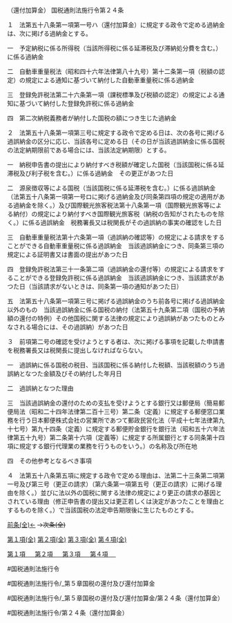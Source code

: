 （還付加算金）
国税通則法施行令第２４条

１　法第五十八条第一項第一号ハ（還付加算金）に規定する政令で定める過納金は、次に掲げる過納金とする。

一　予定納税に係る所得税（当該所得税に係る延滞税及び滞納処分費を含む。）に係る過納金

二　自動車重量税法（昭和四十六年法律第八十九号）第十二条第一項（税額の認定）の規定による通知に基づいて納付した自動車重量税に係る過納金

三　登録免許税法第二十六条第一項（課税標準及び税額の認定）の規定による通知に基づいて納付した登録免許税に係る過納金

四　第二次納税義務者が納付した国税の額につき生じた過納金

２　法第五十八条第一項第三号に規定する政令で定める日は、次の各号に掲げる過誤納金の区分に応じ、当該各号に定める日（その日が当該過誤納金に係る国税の法定納期限前である場合には、当該法定納期限）とする。

一　納税申告書の提出により納付すべき税額が確定した国税（当該国税に係る延滞税及び利子税を含む。）に係る過納金　その更正があつた日

二　源泉徴収等による国税（当該国税に係る延滞税を含む。）に係る過誤納金（法第五十八条第一項第一号ロに掲げる過納金及び同条第四項の規定の適用がある過納金を除く。）及び国際観光旅客税法第十八条第一項（国際観光旅客等による納付）の規定により納付すべき国際観光旅客税（納税の告知がされたものを除く。）に係る過誤納金　税務署長又は税関長がその過誤納の事実の確認をした日

三　自動車重量税法第十六条第一項（過誤納の確認等）の規定による請求をすることができる自動車重量税に係る過誤納金　当該過誤納金につき、同条第三項の規定による証明書又は書面の提出があつた日

四　登録免許税法第三十一条第二項（過誤納金の還付等）の規定による請求をすることができる登録免許税に係る過誤納金　当該過誤納金につき、当該請求があつた日（当該請求がないときは、同条第一項の通知があつた日）

五　法第五十八条第一項第三号に掲げる過誤納金のうち前各号に掲げる過誤納金以外のもの　当該過誤納金に係る国税の納付（法第五十九条第二項（国税の予納額の還付の特例）その他国税に関する法律の規定により過誤納があつたものとみなされる場合には、その過誤納）があつた日

３　前項第二号の確認を受けようとする者は、次に掲げる事項を記載した申請書を税務署長又は税関長に提出しなければならない。

一　過誤納に係る国税の税目、当該国税に係る納付した税額、当該税額のうち過誤納となつた金額及びその納付した年月日

二　過誤納となつた理由

三　当該過誤納金の還付のための支払を受けようとする銀行又は郵便局（簡易郵便局法（昭和二十四年法律第二百十三号）第二条（定義）に規定する郵便窓口業務を行う日本郵便株式会社の営業所であつて郵政民営化法（平成十七年法律第九十七号）第九十四条（定義）に規定する郵便貯金銀行を銀行法（昭和五十六年法律第五十九号）第二条第十六項（定義等）に規定する所属銀行とする同条第十四項に規定する銀行代理業の業務を行うものをいう。）の名称及び所在地

四　その他参考となるべき事項

４　法第五十八条第五項に規定する政令で定める理由は、法第二十三条第二項第一号及び第三号（更正の請求）（第六条第一項第五号（更正の請求）に掲げる理由を除く。）並びに法以外の国税に関する法律の規定により更正の請求の基因とされている理由（修正申告書の提出又は更正若しくは決定があつたことを理由とするものを除く。）で当該国税の法定申告期限後に生じたものとする。

[前条(全)←](国税通則法施行＿令＿第２３条_.md)  ~~→次条(全)~~

[第１項(全)](国税通則法施行＿令＿第２４条第１項_.md)  [第２項(全)](国税通則法施行＿令＿第２４条第２項_.md)  [第３項(全)](国税通則法施行＿令＿第２４条第３項_.md)  [第４項(全)](国税通則法施行＿令＿第２４条第４項_.md)  

[第１項 　 ](国税通則法施行＿令＿第２４条第１項.md)  [第２項 　 ](国税通則法施行＿令＿第２４条第２項.md)  [第３項 　 ](国税通則法施行＿令＿第２４条第３項.md)  [第４項 　 ](国税通則法施行＿令＿第２４条第４項.md)  

#国税通則法施行令

#国税通則法施行令/_第５章国税の還付及び還付加算金

#国税通則法施行令/_第５章国税の還付及び還付加算金/第２４条（還付加算金）

#国税通則法施行令/第２４条（還付加算金）

